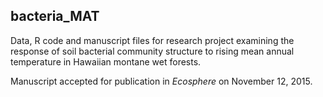 ## bacteria_MAT
Data, R code and manuscript files for research project examining the response of soil bacterial community structure to rising mean annual temperature in Hawaiian montane wet forests.

Manuscript accepted for publication in _Ecosphere_ on November 12, 2015. 
